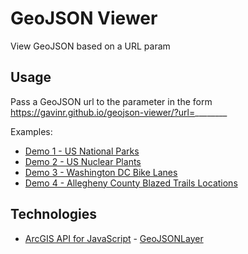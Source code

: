 # GeoJSON Viewer

View GeoJSON based on a URL param

## Usage

Pass a GeoJSON url to the parameter in the form https://gavinr.github.io/geojson-viewer/?url=________ 

Examples:

* [Demo 1 - US National Parks](https://gavinr.github.io/geojson-viewer/?url=http://services1.arcgis.com/g2TonOxuRkIqSOFx/arcgis/rest/services/US_National_Parks/FeatureServer/0/query?where=1%3D1&objectIds=&time=&geometry=&geometryType=esriGeometryEnvelope&inSR=&spatialRel=esriSpatialRelIntersects&distance=&units=esriSRUnit_Meter&outFields=*&returnGeometry=true&maxAllowableOffset=&geometryPrecision=&outSR=4326&returnIdsOnly=false&returnCountOnly=false&returnExtentOnly=false&orderByFields=&groupByFieldsForStatistics=&outStatistics=&resultOffset=&resultRecordCount=&returnZ=false&returnM=false&quantizationParameters=&f=pgeojson&token=)
* [Demo 2 - US Nuclear Plants](https://gavinr.github.io/geojson-viewer/?url=https://raw.githubusercontent.com/gavinr/usa-nuclear-energy-plants/master/usa-nuclear-energy-plants.geojson)
* [Demo 3 - Washington DC Bike Lanes](https://gavinr.github.io/geojson-viewer/?url=https://cdn.jsdelivr.net/gh/Esri/geojson-layer-js@master/data/dc-bike-lanes.json)
* [Demo 4 - Allegheny County Blazed Trails Locations](https://gavinr.github.io/geojson-viewer/?url=https://opendata.arcgis.com/datasets/d182439a9a6344fca2c5bf717b9cace8_0.geojson)

## Technologies

* [ArcGIS API for JavaScript](https://developers.arcgis.com/javascript/) - [GeoJSONLayer](https://developers.arcgis.com/javascript/latest/api-reference/esri-layers-GeoJSONLayer.html#)
